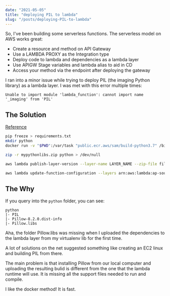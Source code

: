 ```yaml
---
date: "2021-05-05"
title: "deploying PIL to lambda"
slug: "/posts/deploying-PIL-to-lambda"
---
```


So, I've been building some serverless functions. The serverless model on AWS works great:
- Create a resource and method on API Gateway
- Use a LAMBDA PROXY as the Integration type
- Deploy code to lambda and dependencies as a lambda layer
- Use APIGW Stage variables and lambda alias to aid in CD
- Access your method via the endpoint after deploying the gateway

I ran into a minor issue while trying to deploy PIL (the imaging Python library) as a lambda layer. I was met with this error multiple times:
```
Unable to import module 'lambda_function': cannot import name '_imaging' from 'PIL'
```

## The Solution
[Reference](https://aws.amazon.com/premiumsupport/knowledge-center/lambda-layer-simulated-docker/)
```bash
pip freeze > requirements.txt
mkdir python
docker run -v "$PWD":/var/task "public.ecr.aws/sam/build-python3.7" /bin/sh -c "pip install -r requirements.txt -t python/; exit"

zip -r mypythonlibs.zip python > /dev/null

aws lambda publish-layer-version --layer-name LAYER_NAME --zip-file fileb://mypythonlibs.zip --compatible-runtimes "python3.7"

aws lambda update-function-configuration --layers arn:aws:lambda:ap-southeast-1:ACCOUNT_ID:layer:PIL-layer:LAYER_VERSION --function-name FUNCTION_NAME
```


## The Why

If you query into the `python` folder, you can see:
```
python
|- PIL
|- Pillow-8.2.0.dist-info
|- Pillow.libs
```

Aha, the folder Pillow.libs was missing when I uploaded the dependencies to the lambda layer from my virtualenv lib for the first time.

A lot of solutions on the net suggested something like creating an EC2 linux and building PIL from there. 

The main problem is that installing Pillow from our local computer and uploading the resulting bulid is different from the one that the lambda runtime will use. It is missing all the support files needed to run and compile.

I like the docker method! It is fast.